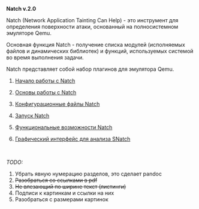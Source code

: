 
**Natch v.2.0**

Natch (Network Application Tainting Can Help) - это инструмент для определения поверхности атаки, основанный на полносистемном эмуляторе Qemu.

Основная функция Natch - получение списка модулей (исполняемых файлов и динамических библиотек) и функций, используемых системой во время выполнения задачи.

Natch представляет собой набор плагинов для эмулятора Qemu.


1. [Начало работы с Natch](1_quickstart.md)

1. [Основы работы с Natch](2_natch_begin.md)

1. [Конфигурационные файлы Natch](3_configs.md)

1. [Запуск Natch](4_launch.md)

1. [Функциональные возможности Natch](5_functional.md)

1. [Графический интерфейс для анализа SNatch](6_snatch_docs.md)



<br>

_TODO:_

1. Убрать явную нумерацию разделов, это сделает pandoc
1. <s> Разобраться со ссылками в pdf</s>
1. <s> Не влезающий по ширине текст (листинги) </s>
1. Подписи к картинкам и ссылки на них
1. Разобраться с размерами картинок
